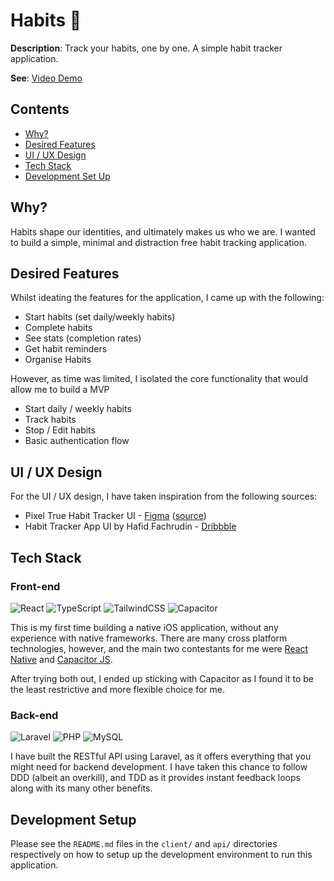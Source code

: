 # Habits 📝

**Description**: Track your habits, one by one. A simple habit tracker application.

**See**: [Video Demo]()

## Contents

- [Why?](#why)
- [Desired Features](#desired-features)
- [UI / UX Design](#ui--ux-design)
- [Tech Stack](#tech-stack)
- [Development Set Up](#development-setup)

## Why?

Habits shape our identities, and ultimately makes us who we are.
I wanted to build a simple, minimal and distraction free habit tracking application.

## Desired Features

Whilst ideating the features for the application, I came up with the following:

- Start habits (set daily/weekly habits)
- Complete habits
- See stats (completion rates)
- Get habit reminders
- Organise Habits

However, as time was limited, I isolated the core functionality that would allow me to build a MVP

- Start daily / weekly habits
- Track habits
- Stop / Edit habits
- Basic authentication flow

## UI / UX Design

For the UI / UX design, I have taken inspiration from the following sources:

- Pixel True Habit Tracker UI - [Figma](https://www.figma.com/file/pb17Z38bRh18K74mVPmXAX/Pixel-True---Habit-Builder-UI-Kit?node-id=0%3A1) ([source](https://www.pixeltrue.com/free-ui-kits/habit-builder-ui-kit))
- Habit Tracker App UI by Hafid Fachrudin - [Dribbble](https://dribbble.com/shots/14233911-Habit-Tracker-App)

## Tech Stack

### Front-end

![React](https://img.shields.io/badge/React-2e2e2e?logo=react)
![TypeScript](https://img.shields.io/badge/TypeScript-2e2e2e?logo=typescript)
![TailwindCSS](https://img.shields.io/badge/TailwindCSS-2e2e2e?logo=tailwindcss)
![Capacitor](https://img.shields.io/badge/Capacitor-2e2e2e?logo=capacitor)

This is my first time building a native iOS application, without any experience with native frameworks. There are many cross platform technologies, however, and the main two contestants for me were [React Native](https://reactnative.dev) and [Capacitor JS](https://capacitorjs.com).

After trying both out, I ended up sticking with Capacitor as I found it to be the least restrictive and more flexible choice for me.

### Back-end

![Laravel](https://img.shields.io/badge/Laravel-2e2e2e?logo=laravel)
![PHP](https://img.shields.io/badge/PHP-2e2e2e?logo=php)
![MySQL](https://img.shields.io/badge/MySQL-2e2e2e?logo=mysql)

I have built the RESTful API using Laravel, as it offers everything that you might need for backend development. I have taken this chance to follow DDD (albeit an overkill), and TDD as it provides instant feedback loops along with its many other benefits.

## Development Setup

Please see the `README.md` files in the `client/` and `api/` directories respectively on how to setup up the development environment to run this application.
